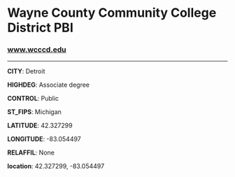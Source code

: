 # Wayne County Community College District PBI
### www.wcccd.edu
---
**CITY**: Detroit

**HIGHDEG**: Associate degree

**CONTROL**: Public

**ST_FIPS**: Michigan

**LATITUDE**: 42.327299

**LONGITUDE**: -83.054497

**RELAFFIL**: None

**location**: 42.327299, -83.054497
